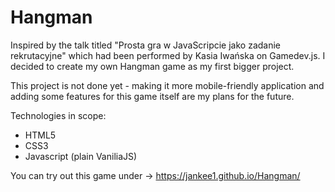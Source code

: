 # Hangman

Inspired by the talk titled "Prosta gra w JavaScripcie jako zadanie rekrutacyjne" which had been performed by Kasia Iwańska on Gamedev.js. I decided to create my own Hangman game as my first bigger project. 

This project is not done yet - making it more mobile-friendly application and adding some features for this game itself are my plans for the future.

Technologies in scope:
* HTML5
* CSS3
* Javascript (plain VaniliaJS)

You can try out this game under -> 
https://jankee1.github.io/Hangman/
